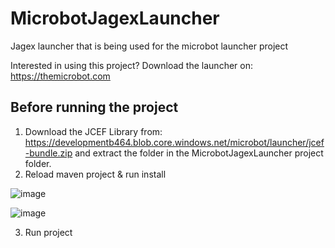 # MicrobotJagexLauncher


Jagex launcher that is being used for the microbot launcher project

Interested in using this project? Download the launcher on: https://themicrobot.com

## Before running the project

1) Download the JCEF Library from: https://developmentb464.blob.core.windows.net/microbot/launcher/jcef-bundle.zip and extract the folder in the MicrobotJagexLauncher project folder.
2) Reload maven project & run install

  ![image](https://github.com/user-attachments/assets/30606bca-8e29-40f0-a138-993ef8e65950)

  ![image](https://github.com/user-attachments/assets/a21cad34-163e-4c26-965f-a6e76c766edc)

3) Run project

